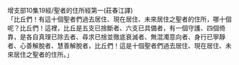 增支部10集19經/聖者的住所經第一(莊春江譯)  
「比丘們！有這十個聖者們過去居住、現在居住、未來居住之聖者的住所，哪十個呢？比丘們！這裡，比丘是五支已捨斷者、六支已具備者，有一個守護、四個倚靠，是各自真理已除去者、尋求已捨並徹底衰滅者、無混濁意向者、身行已寧靜者、心善解脫者、慧善解脫者，比丘們！這是十個聖者們過去居住、現在居住、未來居住之聖者的住所。」  
  
  
